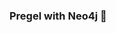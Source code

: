 ### Pregel with Neo4j 🚀



































































































































 







































































































































































































































































































